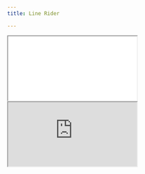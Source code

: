 ```yaml
---
title: Line Rider

---
```


<div class='iframe-container'> <iframe class='iframe' src="[https://benlardie.github.io/Music-Site/images/](https://benlardie.github.io/Music-Site/images/ "https://benlardie.github.io/Music-Site/images/")[linerider.pdf](https://benlardie.github.io/Music-Site/images/linerider.pdf "linerider.pdf")" allowfullscreen></iframe> </div>

<div class='iframe-container'>
<iframe class='iframe' src="https://benlardie.github.io/Music-Site/images/[line2.pdf](https://benlardie.github.io/Music-Site/images/line2.pdf "line2.pdf")" allowfullscreen></iframe>
</div>